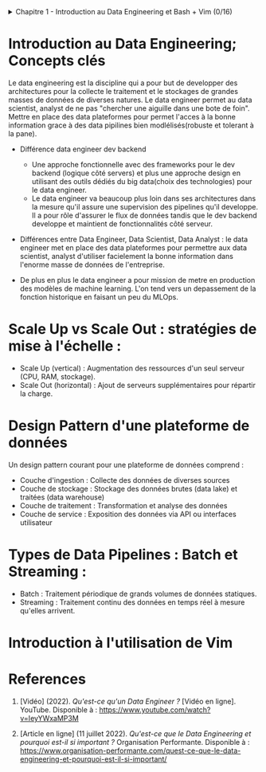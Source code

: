 <details>
<summary>Chapitre 1 - Introduction au Data Engineering et Bash + Vim (0/16)</summary>

-  Introduction au Data Engineering : Aperçu général et historique
-  Concepts clés : Différences entre Data Engineer, Data Scientist, Data Analyst, etc.
-  Parcours professionnel en Data Engineering
-  Collaboration entre les différents rôles data
-  Comparaison : Data Engineering vs Data Science
-  Outils et utilisation des données en entreprise
-  Évaluation de la maturité d'un projet Data
-  Rôle de l'IA, des LLM et du Data Engineering
-  Introduction à la modélisation des données
-  Systèmes distribués : fonctionnement et avantages
-  Scale Up vs Scale Out : stratégies de mise à l'échelle
-  Design Pattern d'une plateforme de données
-  Types de Data Pipelines : Batch et Streaming
-  Gestion de la qualité des données
-  Commandes Bash essentielles pour Windows/Mac
-  Introduction à l'utilisation de Vim
</details>


# Introduction au Data Engineering; Concepts clés 
Le data engineering est la discipline qui a pour but de developper des architectures pour la collecte le traitement et le stockages de grandes masses de données de diverses natures. Le data engineer permet au data scientist, analyst de ne pas "chercher une aiguille dans une bote de foin". Mettre en place des data plateformes pour permet l'acces à la bonne information grace à des data pipilines bien modlélisés(robuste et tolerant à la pane).

- Différence data engineer dev backend

    - Une approche fonctionnelle avec des frameworks pour le dev backend (logique côté servers) et plus une approche design en utilisant des outils dédiés du big data(choix des technologies) pour le data engineer.
    - Le data engineer va beaucoup plus loin dans ses architectures dans la mesure qu'il assure une supervision des pipelines qu'il developpe. Il a pour rôle d'assurer le flux de données tandis que le dev backend developpe et maintient de fonctionnalités côté serveur.

- Différences entre Data Engineer, Data Scientist, Data Analyst : le data engineer met en place des data plateformes pour permettre aux data scientist, analyst d'utiliser facielement la bonne information dans l'enorme masse de données de l'entreprise.


- De plus en plus le data engineer a pour mission de metre en production des modèles de machine learning. L'on tend vers un depassement de la fonction historique en faisant un peu du MLOps.


# Scale Up vs Scale Out : stratégies de mise à l'échelle :
- Scale Up (vertical) : Augmentation des ressources d'un seul serveur (CPU, RAM, stockage).
- Scale Out (horizontal) : Ajout de serveurs supplémentaires pour répartir la charge.


# Design Pattern d'une plateforme de données 
Un design pattern courant pour une plateforme de données comprend :
- Couche d'ingestion : Collecte des données de diverses sources
- Couche de stockage : Stockage des données brutes (data lake) et traitées (data warehouse)
- Couche de traitement : Transformation et analyse des données
- Couche de service : Exposition des données via API ou interfaces utilisateur


# Types de Data Pipelines : Batch et Streaming :
- Batch : Traitement périodique de grands volumes de données statiques.
- Streaming : Traitement continu des données en temps réel à mesure qu'elles arrivent.

# Introduction à l'utilisation de Vim






# References

1. [Vidéo] (2022). *Qu'est-ce qu'un Data Engineer ?* [Vidéo en ligne]. YouTube. Disponible à : https://www.youtube.com/watch?v=IeyYWxaMP3M

2. [Article en ligne] (11 juillet 2022). *Qu'est-ce que le Data Engineering et pourquoi est-il si important ?* Organisation Performante. Disponible à : https://www.organisation-performante.com/quest-ce-que-le-data-engineering-et-pourquoi-est-il-si-important/
